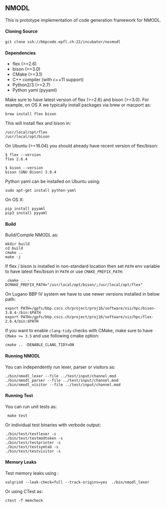 ## NMODL

This is prototype implementation of code generation framework for NMODL.

#### Cloning Source

```
git clone ssh://bbpcode.epfl.ch:22/incubator/nocmodl
```

#### Dependencies

- flex (>=2.6)
- bison (>=3.0)
- CMake (>=3.1)
- C++ compiler (with c++11 support)
- Python2/3 (>=2.7)
- Python yaml (pyyaml)

Make sure to have latest version of flex (>=2.6) and bison (>=3.0). For example, on OS X we typically install packages via brew or macport as:

```
brew install flex bison
```

This will install flex and bison in:

```
/usr/local/opt/flex
/usr/local/opt/bison
```

On Ubuntu (>=16.04) you should already have recent version of flex/bison:

```
$ flex --version
flex 2.6.4

$ bison --version
bison (GNU Bison) 3.0.4
```

Python yaml can be installed on Ubuntu using:

```
sudo apt-get install python-yaml
```

On OS X:

```
pip install pyyaml
pip3 install pyyaml

```


#### Build
Build/Compile NMODL as:

```
mkdir build
cd build
cmake ..
make -j
```

If flex / bison is installed in non-standard location then set `PATH` env variable to have latest flex/bison in `PATH` or use `CMAKE_PREFIX_PATH`:

```
 cmake .. -DCMAKE_PREFIX_PATH="/usr/local/opt/bison/;/usr/local/opt/flex"
```

 On Lugano BBP IV system we have to use newer versions installed in below path:

 ```
 export PATH=/gpfs/bbp.cscs.ch/project/proj16/software/viz/hpc/bison-3.0.4-/bin:$PATH
 export PATH=/gpfs/bbp.cscs.ch/project/proj16/software/viz/hpc/flex-2.6.4/bin:$PATH
 ```

If you want to enable `clang-tidy` checks with CMake, make sure to have `CMake >= 3.5` and use following cmake option:

```
cmake .. -DENABLE_CLANG_TIDY=ON
```


#### Running NMODL

You can independently run lexer, parser or visitors as:

```
./bin/nmodl_lexer --file ../test/input/channel.mod
./bin/nmodl_parser --file ../test/input/channel.mod
./bin/nmodl_visitor --file ../test/input/channel.mod
```


#### Running Test

 You can run unit tests as:

```
 make test
```

 Or individual test binaries with verbode output:

 ```
 ./bin/test/testlexer -s
 ./bin/test/testmodtoken -s
 ./bin/test/testprinter -s
 ./bin/test/testsymtab -s
 ./bin/test/testvisitor -s
 ```


#### Memory Leaks

Test memory leaks using :

```
valgrind --leak-check=full --track-origins=yes  ./bin/nmodl_lexer
```

Or using CTest as:

```
ctest -T memcheck
```
